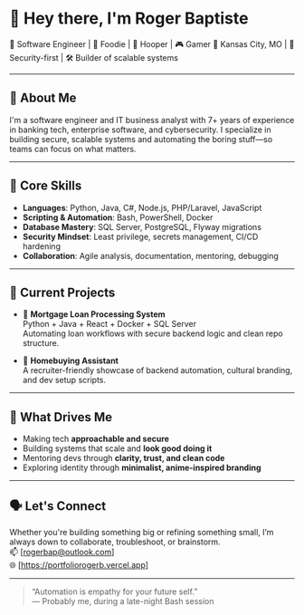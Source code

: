 # 👋 Hey there, I'm Roger Baptiste

🧠 Software Engineer | 🍔 Foodie | 🏀 Hooper | 🎮 Gamer
📍 Kansas City, MO | 🧠 Security-first | 🛠️ Builder of scalable systems

---

## 🧩 About Me

I'm a software engineer and IT business analyst with 7+ years of experience in banking tech, enterprise software, and cybersecurity. I specialize in building secure, scalable systems and automating the boring stuff—so teams can focus on what matters.


---

## 🔧 Core Skills

- **Languages**: Python, Java, C#, Node.js, PHP/Laravel, JavaScript  
- **Scripting & Automation**: Bash, PowerShell, Docker  
- **Database Mastery**: SQL Server, PostgreSQL, Flyway migrations  
- **Security Mindset**: Least privilege, secrets management, CI/CD hardening  
- **Collaboration**: Agile analysis, documentation, mentoring, debugging

---

## 🚀 Current Projects

- 🏡 **Mortgage Loan Processing System**  
  Python + Java + React + Docker + SQL Server  
  Automating loan workflows with secure backend logic and clean repo structure.

- 🤖 **Homebuying Assistant**  
  A recruiter-friendly showcase of backend automation, cultural branding, and dev setup scripts.

---

## 🎯 What Drives Me

- Making tech **approachable and secure**  
- Building systems that scale and **look good doing it**  
- Mentoring devs through **clarity, trust, and clean code**  
- Exploring identity through **minimalist, anime-inspired branding**

---

## 🗣️ Let's Connect

Whether you're building something big or refining something small, I’m always down to collaborate, troubleshoot, or brainstorm.  
📫 [rogerbap@outlook.com]  
🌐 [https://portfoliorogerb.vercel.app]

---

> “Automation is empathy for your future self.”  
> — Probably me, during a late-night Bash session
